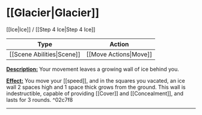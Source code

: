 # [[Glacier|Glacier]]
[[Ice|Ice]] / [[Step 4 Ice|Step 4 Ice]]

| Type                       | Action                 |
| -------------------------- | ---------------------- |
| [[Scene Abilities\|Scene]] | [[Move Actions\|Move]] |

<u>**Description:**</u> Your movement leaves a growing wall of ice behind you.

<u>**Effect:**</u> You move your [[speed]], and in the squares you vacated, an ice wall 2 spaces high and 1 space thick grows from the ground. This wall is indestructible, capable of providing [[Cover]] and [[Concealment]], and lasts for 3 rounds. ^02c7f8


---